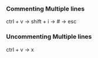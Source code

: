 ### Commenting Multiple lines
ctrl + v -> shift + i -> # -> esc 

### Uncommenting Multiple lines
ctrl + v -> x

